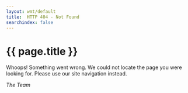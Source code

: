 ```yaml
---
layout: wmt/default
title:  HTTP 404 - Not Found
searchindex: false
---
```


# {{ page.title }}

Whoops! Something went wrong. We could not locate the page you were looking for. Please use our site navigation instead.

_The Team_
